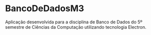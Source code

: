 # BancoDeDadosM3

Aplicação desenvolvida para a disciplina de Banco de Dados do 5º semestre de Ciências da Computação utilizando tecnologia Electron.
